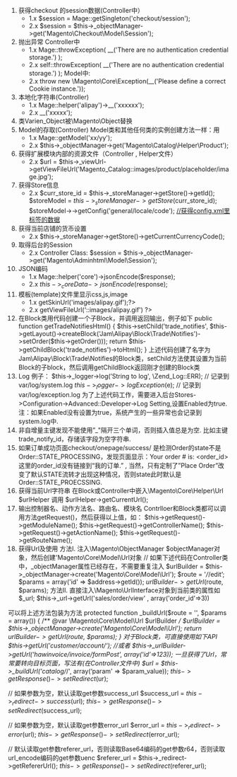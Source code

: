 1. 获得checkout 的session数据(Controller中）
   - 1.x $session = Mage::getSingleton('checkout/session');
   - 2.x $session = $this->_objectManager->get('Magento\Checkout\Model\Session');
2. 抛出异常 Controller中
   - 1.x Mage::throwException( __('There are no authentication credential storage.') );
   - 2.x self::throwException( __('There are no authentication credential storage.') ); Model中:
   - 2.x throw new \Magento\Core\Exception(__('Please define a correct Cookie instance.'));
3. 本地化字符串(Controller)
   - 1.x Mage::helper('alipay')->__('xxxxxx');
   - 2.x __('xxxxx');
4. 类Varien_Object被\Magento\Object替换
5. Model的存取(Controller) Model类和其他任何类的实例创建方法一样：用
   - 1.x Mage::getModel('xx/yy');
   - 2.x $this->_objectManager->get('Magento\Catalog\Helper\Product');
6. 获得扩展模块内部的资源文件（Controller , Helper文件）
   - 2.x $url = $this->_viewUrl->getViewFileUrl('Magento_Catalog::images/product/placeholder/image.jpg');
7. 获得Store信息
   - 2.x $curr_store_id = $this->_storeManager->getStore()->getId(); $storeModel = $this->_storeManager->getStore($curr_store_id); $storeModel->->getConfig('general/locale/code'); [//获得config.xml里标签的数据](http:////xn--config-vd3lr00v.xn--xml-ry6fr2gwsf2p7ag1iis4c)
8. 获得当前店铺的货币设置
   - 2.x $this->_storeManager->getStore()->getCurrentCurrencyCode();
9. 取得后台的Session
   - 2.x
     Controller Class: $session = $this->_objectManager->get('Magento\Adminhtml\Model\Session');
10. JSON编码
    - 1.x Mage::helper('core')->jsonEncode($response);
    - 2.x $this->_coreData->jsonEncode($response);
11. 模板(template)文件里显示css,js,image
    - 1.x <?php echo $this->getSkinUrl('images/alipay.gif');?>
    - 2.x <?php echo $this->getViewFileUrl(‘<Module Name>::images/alipay.gif') ?>
12. 在Block类用代码创建一个子Block，并调用返回输出，例子如下 public function getTradeNotifiesHtml() { $this->setChild('trade_notifies', $this->getLayout()->createBlock('Jam\Alipay\Block\Trade\Notifies')->setOrder($this->getOrder())); return $this->getChildBlock('trade_notifies')->toHtml(); } 上述代码创建了名字为Jam\Alipay\Block\Trade\Notifies的Block类，setChild方法使其设置为当前Block的子block，然后调用getChildBlock返回刚才创建的Block类
13. Log 例子： $this->_logger->log(’String to log', \Zend_Log::ERR); // 记录到var/log/system.log $this->_logger->logException($e); // 记录到var/log/exception.log 为了上述代码工作，需要进入后台Stores->Configuration->Advanced::Developer->Log Setting,设置Enabled为true. 注：如果Enabled没有设置为true，系统产生的一些异常也会记录到system.log中.
14. 非自增量主键发现不能使用”_"隔开三个单词，否则插入值总是为空. 比如主键trade_notify_id，存储该字段为空字符串.
15. 如果订单成功页面checkout/onepage/success/ 是检测Order的state不是Order::STATE_PROCESSING，发现页面显示：Your order # is: <order_id> 这里的order_id没有链接到“我的订单.” , 当然，只有定制了”Place Order”改变了默认STATE流转才出现这种情况，否则state此时默认是Order::STATE_PROECSSING.
16. 获得当前Url字符串 在Block或Controller中嵌入\Magento\Core\Helper\Url $urlHelper 调用 $urlHelper->getCurrentUrl();
17. 输出控制器名、动作方法名、路由名、模块名 Contrlloer和Block类都可以调用方法getRequest()，然后获得以上值，如： $this->getRequest()->getModuleName(); $this->getRequest()->getControllerName(); $this->getRequest()->getActionName(); $this->getRequest()->getRouteName();
18. 获得Url及使用 方法I. 注入\Magento\ObjectManager $objectManager对象，然后创建'Magento\Core\Model\Url对象 // 如果下述代码在Controller类中，_objectManager属性已经存在，不需要重复注入 $urlBuilder = $this->_objectManager->create('Magento\Core\Model\Url');
    $route = '*/*/edit’; $params = array('id' => $address->getId()); $urlBuilder->getUrl($route, $params); 方法II. 直接注入\Magento\UrlInterface对象到当前类的属性如$_url; $this->_url->getUrl('sales/order/view' , array('order_id’=>3))

可以将上述方法包装为方法 protected function _buildUrl($route = '', $params = array()) { /** @var \Magento\Core\Model\Url $urlBuilder */ $urlBuilder = $this->_objectManager->create('Magento\Core\Model\Url'); return $urlBuilder->getUrl($route, $params); } 对于Block类，可直接使用如下API $this->getUrl('customer/account/‘); //或者 $this->_urlBuilder->getUrl('hawinvoice/invoice/formPost', array('id’=>123)); 一旦获得了Url，常常要转向目标页面，写法有(在Controller文件中) $url = $this->_buildUrl('catalog/*/', array(‘param' => $param_value)); $this->getResponse()->setRedirect($ur);

// 如果参数为空，默认读取get参数success_url $success_url = $this->_redirect->success($url); $this->getResponse()->setRedirect($success_url);

// 如果参数为空，默认读取get参数error_url $error_url = $this->_redirect->error($url); $this->getResponse()->setRedirect($error_url);

// 默认读取get参数referer_url，否则读取Base64编码的get参数r64，否则读取url_encode编码的get参数uenc $referer_url = $this->_redirect->getRefererUrl(); $this->getResponse()->setRedirect($referer_url);
